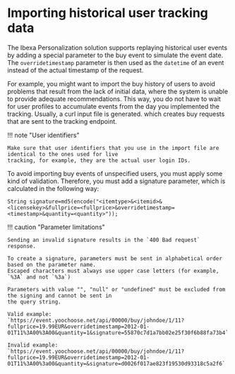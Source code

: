 # Importing historical user tracking data

The Ibexa Personalization solution supports replaying historical user events by adding a special 
parameter to the buy event to simulate the event date.
The `overridetimestamp` parameter is then used as the `datetime` of an event instead of the actual 
timestamp of the request.

For example, you might want to import the buy history of users to avoid problems that result from the lack 
of initial data, where the system is unable to provide adequate recommendations.
This way, you do not have to wait for user profiles to accumulate events from the day you implemented 
the tracking.
Usually, a curl input file is generated. which creates buy requests that are sent to the tracking endpoint.

!!! note "User identifiers"

    Make sure that user identifiers that you use in the import file are identical to the ones used for live 
    tracking, for example, they are the actual user login IDs.

To avoid importing buy events of unspecified users, you must apply some kind of validation.
Therefore, you must add a signature parameter, which is calculated in the following way:

`String signature=md5(encode("<itemtype>&<itemid>&<licensekey>&fullprice=<fullprice>&overridetimestamp=<timestamp>&quantity=<quantity>"));`

!!! caution "Parameter limitations"

    Sending an invalid signature results in the `400 Bad request` response.
    
    To create a signature, parameters must be sent in alphabetical order based on the parameter name.
    Escaped characters must always use upper case letters (for example, `%3A` and not `%3a`)

    Parameters with value "", "null" or "undefined" must be excluded from the signing and cannot be sent in 
    the query string.

    Valid example:
    `https://event.yoochoose.net/api/00000/buy/johndoe/1/11?fullprice=19.99EUR&overridetimestamp=2012-01-01T11%3A00%3A00&quantity=1&signature=55870c7d1a7bb02e25f30f6b88fa73b4`

    Invalid example: 
    `https://event.yoochoose.net/api/00000/buy/johndoe/1/11?fullprice=19.99EUR&overridetimestamp=2012-01-01T11%3A00%3a00&quantity=&signature=d0026f017ae823f19530d93318c5a2f6`
